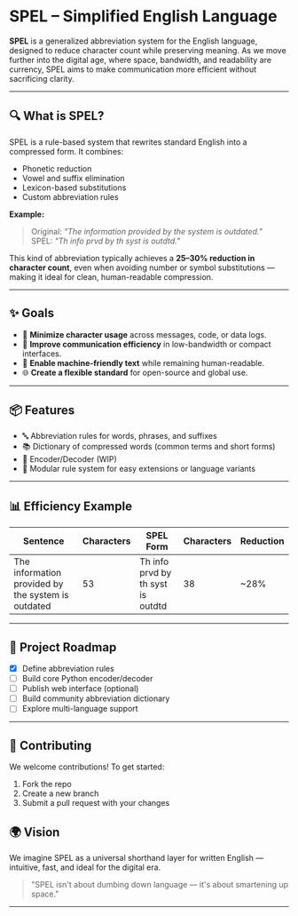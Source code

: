 # SPEL – Simplified English Language

**SPEL** is a generalized abbreviation system for the English language, designed to reduce character count while preserving meaning. As we move further into the digital age, where space, bandwidth, and readability are currency, SPEL aims to make communication more efficient without sacrificing clarity.

---

## 🔍 What is SPEL?

SPEL is a rule-based system that rewrites standard English into a compressed form. It combines:
- Phonetic reduction
- Vowel and suffix elimination
- Lexicon-based substitutions
- Custom abbreviation rules

**Example:**  
> Original: *"The information provided by the system is outdated."*  
> SPEL: *"Th info prvd by th syst is outdtd."*

This kind of abbreviation typically achieves a **25–30% reduction in character count**, even when avoiding number or symbol substitutions — making it ideal for clean, human-readable compression.

---

## ✨ Goals

- 📝 **Minimize character usage** across messages, code, or data logs.
- 📱 **Improve communication efficiency** in low-bandwidth or compact interfaces.
- 🤖 **Enable machine-friendly text** while remaining human-readable.
- 🌐 **Create a flexible standard** for open-source and global use.

---

## 📦 Features

- 🔤 Abbreviation rules for words, phrases, and suffixes
- 📚 Dictionary of compressed words (common terms and short forms)
- 🔄 Encoder/Decoder (WIP)
- 🔧 Modular rule system for easy extensions or language variants

---

## 📊 Efficiency Example

| Sentence                              | Characters | SPEL Form                           | Characters | Reduction |
|---------------------------------------|------------|-------------------------------------|------------|-----------|
| The information provided by the system is outdated | 53         | Th info prvd by th syst is outdtd | 38         | ~28%      |

---

## 📖 Project Roadmap

- [x] Define abbreviation rules
- [ ] Build core Python encoder/decoder
- [ ] Publish web interface (optional)
- [ ] Build community abbreviation dictionary
- [ ] Explore multi-language support

---

## 🤝 Contributing

We welcome contributions! To get started:

1. Fork the repo
2. Create a new branch
3. Submit a pull request with your changes

## 🌍 Vision

We imagine SPEL as a universal shorthand layer for written English — intuitive, fast, and ideal for the digital era.

> "SPEL isn't about dumbing down language — it's about smartening up space."

---

